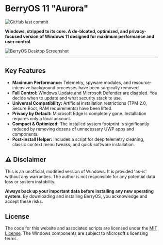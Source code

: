 # BerryOS 11 "Aurora"

![GitHub last commit](https://img.shields.io/github/last-commit/berryos-windows/berryos-windows.github.io?style=for-the-badge)

**Windows, stripped to its core. A de-bloated, optimized, and privacy-focused version of Windows 11 designed for maximum performance and user control.**

![BerryOS Desktop Screenshot](https://cdn.jsdelivr.net/gh/berryos-windows/berryos-windows.github.io@103344c58e497763979300d8f4854406bc6cb86b/s1.png)

---

## Key Features

-   **Maximum Performance:** Telemetry, spyware modules, and resource-intensive background processes have been surgically removed.
-   **Full Control:** Windows Update and Microsoft Defender are disabled. You decide when to update and what security stack to use.
-   **Universal Compatibility:** Artificial installation restrictions (TPM 2.0, Secure Boot, RAM requirements) have been lifted.
-   **Privacy by Default:** Microsoft Edge is completely gone. Installation requires only a local account.
-   **Compact & Optimized:** The installed system footprint is significantly reduced by removing dozens of unnecessary UWP apps and components.
-   **Post-Install Helper:** Includes a script for deep telemetry cleaning, classic context menu tweaks, and quick software installation.

## ⚠️ Disclaimer

This is an unofficial, modified version of Windows. It is provided 'as-is' without any warranties. The author is not responsible for any potential data loss or system instability.

**Always back up your important data before installing any new operating system.** By downloading and installing BerryOS, you acknowledge and accept these risks.

## License

The code for this website and associated scripts are licensed under the [MIT License](LICENSE). The Windows components are subject to Microsoft's licensing terms.
